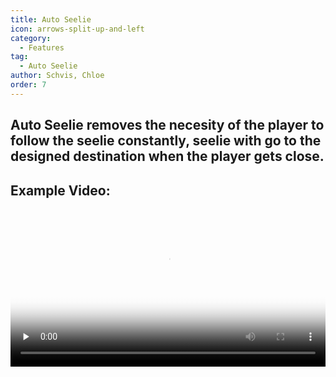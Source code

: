 ```yaml
---
title: Auto Seelie
icon: arrows-split-up-and-left
category:
  - Features
tag:
  - Auto Seelie
author: Schvis, Chloe
order: 7
---
```


## Auto Seelie removes the necesity of the player to follow the seelie constantly, seelie with go to the designed destination when the player gets close.

## Example Video:

<video controls preload="none" width="100%" poster="https://nextcloud.atruicardona.xyz/s/f3Z4wMqM4d8dERo/preview"><source src="https://nextcloud.atruicardona.xyz/s/f3Z4wMqM4d8dERo/download" type="video/mp4"></video>
